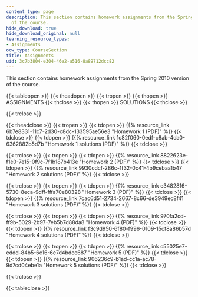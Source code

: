 ```yaml
---
content_type: page
description: This section contains homework assignments from the Spring 2010 version
  of the course.
hide_download: true
hide_download_original: null
learning_resource_types:
- Assignments
ocw_type: CourseSection
title: Assignments
uid: 3c7b3804-e304-46e2-a516-8a89712dcc82
---
```


This section contains homework assignments from the Spring 2010 version of the course.

{{< tableopen >}}
{{< theadopen >}}
{{< tropen >}}
{{< thopen >}}
ASSIGNMENTS
{{< thclose >}}
{{< thopen >}}
SOLUTIONS
{{< thclose >}}

{{< trclose >}}

{{< theadclose >}}
{{< tropen >}}
{{< tdopen >}}
{{% resource_link 6b7e8331-11c7-2d30-c8dc-133595ae56e3 "Homework 1 (PDF)" %}}
{{< tdclose >}}
{{< tdopen >}}
{{% resource_link 1c82f060-0edf-c8ab-4da0-6362882b5d7b "Homework 1 solutions (PDF)" %}}
{{< tdclose >}}

{{< trclose >}}
{{< tropen >}}
{{< tdopen >}}
{{% resource_link 8822623e-f1e0-7e15-0f9c-7f1b187b413e "Homework 2 (PDF)" %}}
{{< tdclose >}}
{{< tdopen >}}
{{% resource_link 9930cdcf-286c-1f32-0c41-4b9cebaa1b47 "Homework 2 solutions (PDF)" %}}
{{< tdclose >}}

{{< trclose >}}
{{< tropen >}}
{{< tdopen >}}
{{% resource_link e3482816-5730-8eca-9dff-fffa70e80328 "Homework 3 (PDF)" %}}
{{< tdclose >}}
{{< tdopen >}}
{{% resource_link 7cac6d51-2734-2667-8c66-de3949ec8f41 "Homework 3 solutions (PDF)" %}}
{{< tdclose >}}

{{< trclose >}}
{{< tropen >}}
{{< tdopen >}}
{{% resource_link 970fa2cd-ff9b-5029-2b97-7eb5b7d88da8 "Homework 4 (PDF)" %}}
{{< tdclose >}}
{{< tdopen >}}
{{% resource_link f3c9d950-6f80-f996-0109-15cf8a86b57d "Homework 4 solutions (PDF)" %}}
{{< tdclose >}}

{{< trclose >}}
{{< tropen >}}
{{< tdopen >}}
{{% resource_link c55025e7-eddd-84b5-6c16-6e7d4bdce687 "Homework 5 (PDF)" %}}
{{< tdclose >}}
{{< tdopen >}}
{{% resource_link 906236c9-b1ad-cc1a-ac78-9d7cd04ebe1a "Homework 5 solutions (PDF)" %}}
{{< tdclose >}}

{{< trclose >}}

{{< tableclose >}}